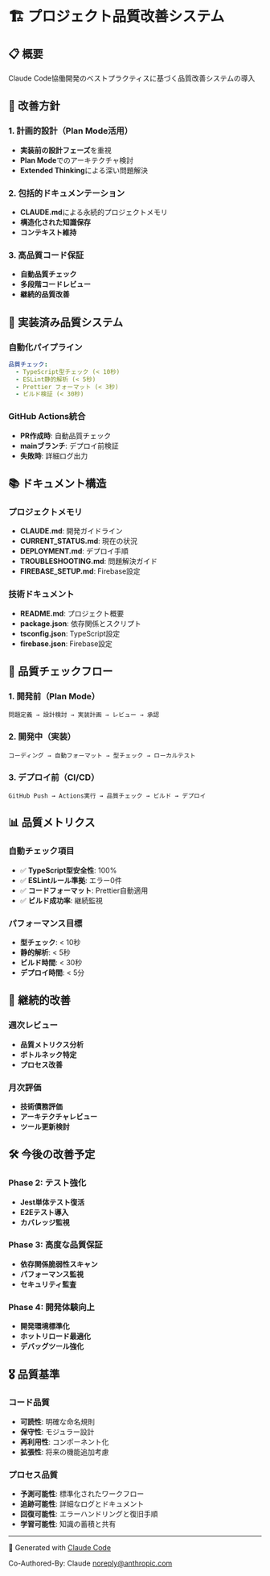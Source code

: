 # 🏗️ プロジェクト品質改善システム

## 📋 概要

Claude Code協働開発のベストプラクティスに基づく品質改善システムの導入

## 🎯 改善方針

### 1. 計画的設計（Plan Mode活用）
- **実装前の設計フェーズ**を重視
- **Plan Mode**でのアーキテクチャ検討
- **Extended Thinking**による深い問題解決

### 2. 包括的ドキュメンテーション
- **CLAUDE.md**による永続的プロジェクトメモリ
- **構造化された知識保存**
- **コンテキスト維持**

### 3. 高品質コード保証
- **自動品質チェック**
- **多段階コードレビュー**
- **継続的品質改善**

## 🔧 実装済み品質システム

### 自動化パイプライン
```yaml
品質チェック:
  - TypeScript型チェック (< 10秒)
  - ESLint静的解析 (< 5秒)
  - Prettier フォーマット (< 3秒)
  - ビルド検証 (< 30秒)
```

### GitHub Actions統合
- **PR作成時**: 自動品質チェック
- **mainブランチ**: デプロイ前検証
- **失敗時**: 詳細ログ出力

## 📚 ドキュメント構造

### プロジェクトメモリ
- **CLAUDE.md**: 開発ガイドライン
- **CURRENT_STATUS.md**: 現在の状況
- **DEPLOYMENT.md**: デプロイ手順
- **TROUBLESHOOTING.md**: 問題解決ガイド
- **FIREBASE_SETUP.md**: Firebase設定

### 技術ドキュメント
- **README.md**: プロジェクト概要
- **package.json**: 依存関係とスクリプト
- **tsconfig.json**: TypeScript設定
- **firebase.json**: Firebase設定

## 🚀 品質チェックフロー

### 1. 開発前（Plan Mode）
```
問題定義 → 設計検討 → 実装計画 → レビュー → 承認
```

### 2. 開発中（実装）
```
コーディング → 自動フォーマット → 型チェック → ローカルテスト
```

### 3. デプロイ前（CI/CD）
```
GitHub Push → Actions実行 → 品質チェック → ビルド → デプロイ
```

## 📊 品質メトリクス

### 自動チェック項目
- ✅ **TypeScript型安全性**: 100%
- ✅ **ESLintルール準拠**: エラー0件
- ✅ **コードフォーマット**: Prettier自動適用
- ✅ **ビルド成功率**: 継続監視

### パフォーマンス目標
- **型チェック**: < 10秒
- **静的解析**: < 5秒
- **ビルド時間**: < 30秒
- **デプロイ時間**: < 5分

## 🔄 継続的改善

### 週次レビュー
- **品質メトリクス分析**
- **ボトルネック特定**
- **プロセス改善**

### 月次評価
- **技術債務評価**
- **アーキテクチャレビュー**
- **ツール更新検討**

## 🛠️ 今後の改善予定

### Phase 2: テスト強化
- **Jest単体テスト復活**
- **E2Eテスト導入**
- **カバレッジ監視**

### Phase 3: 高度な品質保証
- **依存関係脆弱性スキャン**
- **パフォーマンス監視**
- **セキュリティ監査**

### Phase 4: 開発体験向上
- **開発環境標準化**
- **ホットリロード最適化**
- **デバッグツール強化**

## 🎖️ 品質基準

### コード品質
- **可読性**: 明確な命名規則
- **保守性**: モジュラー設計
- **再利用性**: コンポーネント化
- **拡張性**: 将来の機能追加考慮

### プロセス品質
- **予測可能性**: 標準化されたワークフロー
- **追跡可能性**: 詳細なログとドキュメント
- **回復可能性**: エラーハンドリングと復旧手順
- **学習可能性**: 知識の蓄積と共有

---

🤖 Generated with [Claude Code](https://claude.ai/code)

Co-Authored-By: Claude <noreply@anthropic.com>